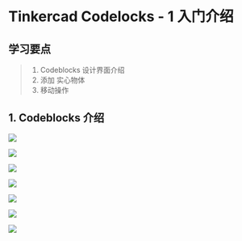 # Tinkercad Codelocks - 1 入门介绍

## 学习要点

> 1. Codeblocks 设计界面介绍    
> 2. 添加 实心物体  
> 3. 移动操作

## 1. Codeblocks 介绍

![](images/A01-1.png)

![](images/A01-2.png)

![](images/A01-3.png)

![](images/A01-4.png)

![](images/A01-5.png)

![](images/A01-6.png)

![](images/A01-gif.gif)
